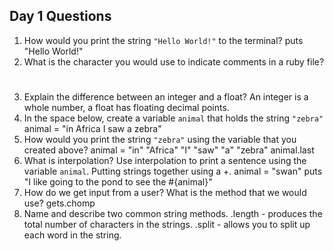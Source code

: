 ## Day 1 Questions

1. How would you print the string `"Hello World!"` to the terminal?
    puts "Hello World!"
1. What is the character you would use to indicate comments in a ruby file?
    #
1. Explain the difference between an integer and a float?
  An integer is a whole number, a float has floating decimal points.
1. In the space below, create a variable `animal` that holds the string `"zebra"`
animal = "in Africa I saw a zebra"
1. How would you print the string `"zebra"` using the variable that you created above?
animal = "in" "Africa" "I" "saw" "a" "zebra"
animal.last
1. What is interpolation? Use interpolation to print a sentence using the variable `animal`.
Putting strings together using a +.
animal = "swan"
puts "I like going to the pond to see the #{animal}"
1. How do we get input from a user? What is the method that we would use?
gets.chomp
1. Name and describe two common string methods.
.length - produces the total number of characters in the strings.
.split - allows you to split up each word in the string.
